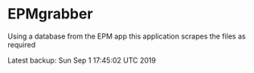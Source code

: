 # EPMgrabber
Using a database from the EPM app this application scrapes the files as required


Latest backup: Sun Sep 1 17:45:02 UTC 2019
